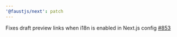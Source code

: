 ```yaml
---
'@faustjs/next': patch
---
```


Fixes draft preview links when i18n is enabled in Next.js config [#853](https://github.com/wpengine/faustjs/pull/853)
